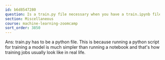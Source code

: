 ```yaml
---
id: b6d8547280
question: Is a train.py file necessary when you have a train.ipynb file in your midterm project directory?
section: Miscellaneous
course: machine-learning-zoomcamp
sort_order: 3850
---
```


Ans: train.py has to be a python file. This is because running a python script for training a model is much simpler than running a notebook and that's how training jobs usually look like in real life.

